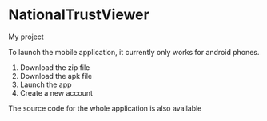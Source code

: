 # NationalTrustViewer
My project

To launch the mobile application, it currently only works for android phones.

1. Download the zip file
2. Download the apk file
3. Launch the app
4. Create a new account


The source code for the whole application is also available
